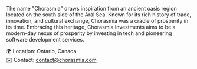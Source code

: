 The name "Chorasmia" draws inspiration from an ancient oasis region located on the south side of the Aral Sea. Known for its rich history of trade, innovation, and cultural exchange, Chorasmia was a cradle of prosperity in its time. Embracing this heritage, Chorasmia Investments aims to be a modern-day nexus of prosperity by investing in tech and pioneering software development services.   

🌍  Location: Ontario, Canada   
✉️  Contact: [contact@chorasmia.com](mailto:contact@chorasmia.com)  
